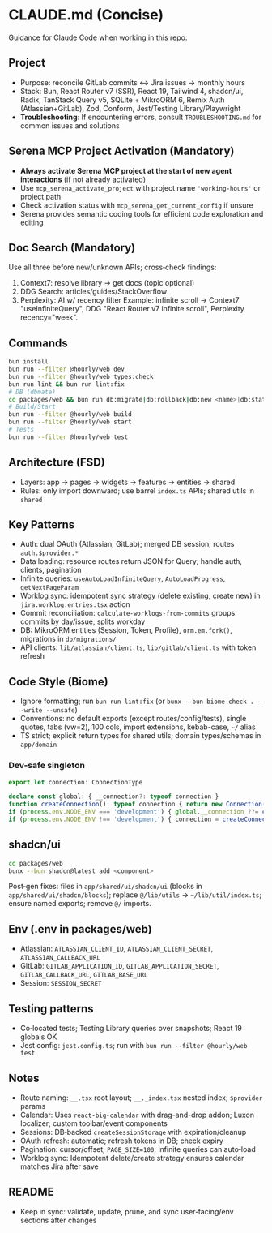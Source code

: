# CLAUDE.md (Concise)

Guidance for Claude Code when working in this repo.

## Project
- Purpose: reconcile GitLab commits ↔ Jira issues → monthly hours
- Stack: Bun, React Router v7 (SSR), React 19, Tailwind 4, shadcn/ui, Radix, TanStack Query v5, SQLite + MikroORM 6, Remix Auth (Atlassian+GitLab), Zod, Conform, Jest/Testing Library/Playwright
- **Troubleshooting**: If encountering errors, consult `TROUBLESHOOTING.md` for common issues and solutions

## Serena MCP Project Activation (Mandatory)
- **Always activate Serena MCP project at the start of new agent interactions** (if not already activated)
- Use `mcp_serena_activate_project` with project name `'working-hours'` or project path
- Check activation status with `mcp_serena_get_current_config` if unsure
- Serena provides semantic coding tools for efficient code exploration and editing

## Doc Search (Mandatory)
Use all three before new/unknown APIs; cross‑check findings:
1) Context7: resolve library → get docs (topic optional)
2) DDG Search: articles/guides/StackOverflow
3) Perplexity: AI w/ recency filter
Example: infinite scroll → Context7 "useInfiniteQuery", DDG "React Router v7 infinite scroll", Perplexity recency="week".

## Commands
```bash
bun install
bun run --filter @hourly/web dev
bun run --filter @hourly/web types:check
bun run lint && bun run lint:fix
# DB (dbmate)
cd packages/web && bun run db:migrate|db:rollback|db:new <name>|db:status
# Build/Start
bun run --filter @hourly/web build
bun run --filter @hourly/web start
# Tests
bun run --filter @hourly/web test
```
## Architecture (FSD)
- Layers: app → pages → widgets → features → entities → shared
- Rules: only import downward; use barrel `index.ts` APIs; shared utils in `shared`

## Key Patterns
- Auth: dual OAuth (Atlassian, GitLab); merged DB session; routes `auth.$provider.*`
- Data loading: resource routes return JSON for Query; handle auth, clients, pagination
- Infinite queries: `useAutoLoadInfiniteQuery`, `AutoLoadProgress`, `getNextPageParam`
- Worklog sync: idempotent sync strategy (delete existing, create new) in `jira.worklog.entries.tsx` action
- Commit reconciliation: `calculate-worklogs-from-commits` groups commits by day/issue, splits workday
- DB: MikroORM entities (Session, Token, Profile), `orm.em.fork()`, migrations in `db/migrations/`
- API clients: `lib/atlassian/client.ts`, `lib/gitlab/client.ts` with token refresh

## Code Style (Biome)
- Ignore formatting; run `bun run lint:fix` (or `bunx --bun biome check . --write --unsafe`)
- Conventions: no default exports (except routes/config/tests), single quotes, tabs (vw=2), 100 cols, import extensions, kebab-case, `~/` alias
- TS strict; explicit return types for shared utils; domain types/schemas in `app/domain`

### Dev-safe singleton
```ts
export let connection: ConnectionType

declare const global: { __connection?: typeof connection }
function createConnection(): typeof connection { return new Connection(process.env.CONNECTION_URL ?? '') }
if (process.env.NODE_ENV === 'development') { global.__connection ??= createConnection(); connection = global.__connection }
if (process.env.NODE_ENV !== 'development') { connection = createConnection() }
```
## shadcn/ui
```bash
cd packages/web
bunx --bun shadcn@latest add <component>
```
Post‑gen fixes: files in `app/shared/ui/shadcn/ui` (blocks in `app/shared/ui/shadcn/blocks`); replace `@/lib/utils` → `~/lib/util/index.ts`; ensure named exports; remove `@/` imports.

## Env (.env in packages/web)
- Atlassian: `ATLASSIAN_CLIENT_ID`, `ATLASSIAN_CLIENT_SECRET`, `ATLASSIAN_CALLBACK_URL`
- GitLab: `GITLAB_APPLICATION_ID`, `GITLAB_APPLICATION_SECRET`, `GITLAB_CALLBACK_URL`, `GITLAB_BASE_URL`
- Session: `SESSION_SECRET`

## Testing patterns
- Co‑located tests; Testing Library queries over snapshots; React 19 globals OK
- Jest config: `jest.config.ts`; run with `bun run --filter @hourly/web test`

## Notes
- Route naming: `__.tsx` root layout; `__._index.tsx` nested index; `$provider` params
- Calendar: Uses `react-big-calendar` with drag-and-drop addon; Luxon localizer; custom toolbar/event components
- Sessions: DB‑backed `createSessionStorage` with expiration/cleanup
- OAuth refresh: automatic; refresh tokens in DB; check expiry
- Pagination: cursor/offset; `PAGE_SIZE=100`; infinite queries can auto‑load
- Worklog sync: Idempotent delete/create strategy ensures calendar matches Jira after save

## README
- Keep in sync: validate, update, prune, and sync user‑facing/env sections after changes
